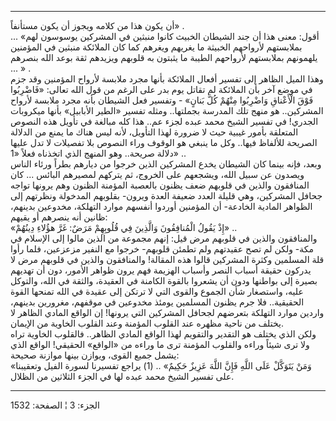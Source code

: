 ------------------------------------------------------------------------

أن يكون هذا من كلامه ويجوز أن يكون مستأنفاً» .  
... «أقول: معنى هذا أن جند الشيطان الخبيث كانوا منبثين في المشركين
يوسوسون لهم بملابستهم لأرواحهم الخبيثة ما يغريهم ويغرهم كما كان الملائكة
منبثين في المؤمنين يلهمونهم بملابستهم لأرواحهم الطيبة ما يثبتون به
قلوبهم ويزيدهم ثقة بوعد الله بنصرهم ... » .  
وهذا الميل الظاهر إلى تفسير أفعال الملائكة بأنها مجرد ملابسة لأرواح
المؤمنين وقد جزم في موضع آخر بأن الملائكة لم تقاتل يوم بدر على الرغم من
قول الله تعالى: «فَاضْرِبُوا فَوْقَ الْأَعْناقِ وَاضْرِبُوا مِنْهُمْ كُلَّ بَنانٍ» - وتفسير فعل
الشيطان بأنه مجرد ملابسة لأرواح المشركين.. هو منهج تلك المدرسة بجملتها..
ومثله تفسير «الطير الأبابيل» بأنها ميكروبات الجدري! في تفسير الشيخ محمد
عبده لجزء عم.. هذا كله مبالغة في تأويل هذه النصوص المتعلقة بأمور غيبية
حيث لا ضرورة لهذا التأويل، لأنه ليس هناك ما يمنع من الدلالة الصريحة
للألفاظ فيها.. وكل ما ينبغي هو الوقوف وراء النصوص بلا تفصيلات لا تدل
عليها دلالة صريحة.. وهو المنهج الذي اتخذناه فعلاً «1» ..  
وبعد، فإنه بينما كان الشيطان يخدع المشركين الذين خرجوا من ديارهم بطراً
ورئاء الناس ويصدون عن سبيل الله، ويشجعهم على الخروج، ثم يتركهم لمصيرهم
البائس ... كان المنافقون والذين في قلوبهم ضعف يظنون بالعصبة المؤمنة
الظنون وهم يرونها تواجه جحافل المشركين، وهي قليلة العدد ضعيفة العدة
ويرون- بقلوبهم المدخولة ونظرتهم إلى الظواهر المادية الخادعة- أن المؤمنين
أوردوا أنفسهم موارد التهلكة، مخدوعين بدينهم، ظانين أنه ينصرهم أو
يقيهم:  
«إِذْ يَقُولُ الْمُنافِقُونَ وَالَّذِينَ فِي قُلُوبِهِمْ مَرَضٌ: غَرَّ هؤُلاءِ دِينُهُمْ» ..  
والمنافقون والذين في قلوبهم مرض قيل: إنهم مجموعة من الذين مالوا إلى
الإسلام في مكة- ولكن لم تصح عقيدتهم ولم تطمئن قلوبهم- خرجوا مع النفير
مزعزعين، فلما رأوا قلة المسلمين وكثرة المشركين قالوا هذه المقالة!
والمنافقون والذين في قلوبهم مرض لا يدركون حقيقة أسباب النصر وأسباب
الهزيمة فهم يرون ظواهر الأمور، دون أن تهديهم بصيرة إلى بواطنها ودون أن
يشعروا بالقوة الكامنة في العقيدة، والثقة في الله، والتوكل عليه، واستصغار
شأن الجموع والقوى التي لا ترتكن إلى عقيدة في الله تمنحها القوة
الحقيقية.. فلا جرم يظنون المسلمين يومئذ مخدوعين في موقفهم، مغرورين
بدينهم، واردين موارد التهلكة بتعرضهم لجحافل المشركين التي يرونها! إن
الواقع المادي الظاهر لا يختلف من ناحية مظهره عند القلوب المؤمنة وعند
القلوب الخاوية من الإيمان.  
ولكن الذي يختلف هو التقدير والتقويم لهذا الواقع المادي الظاهر.. فالقلوب
الخاوية تراه ولا ترى شيئاً وراءه والقلوب المؤمنة ترى ما وراءه من «الواقع»
الحقيقي! الواقع الذي يشمل جميع القوى، ويوازن بينها موازنة صحيحة:  
«وَمَنْ يَتَوَكَّلْ عَلَى اللَّهِ فَإِنَّ اللَّهَ عَزِيزٌ حَكِيمٌ» .. (1) يراجع تفسيرنا لسورة الفيل
وتعقيبنا على تفسير الشيخ محمد عبده لها في الجزء الثلاثين من الظلال.

------------------------------------------------------------------------

الجزء: 3 ¦ الصفحة: 1532

